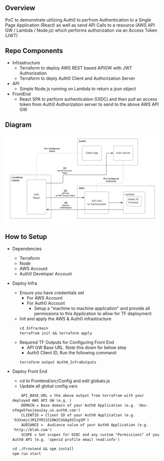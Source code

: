 
<h2>Overview</h2>
  PoC to demonstrate utilizing Auth0 to perfrom Authentication to a Single Page Application (React) as well as send API Calls to a resource (AWS API GW / Lambda / Node.js) which performs authorization via an Access Token (JWT)

<h2>Repo Components</h2>

* Infrastructure
    * Terraform to deploy AWS REST based APIGW with JWT Authorization
    * Terraform to deply Auth0 Client and Authorization Server
* API
    * Simple Node.js running on Lambda to return a json object
* FrontEnd
    * React SPA to perform authentication (OIDC) and then pull an access token from Auth0 Authorization server to send to the above AWS API GW

<h2>Diagram</h2>

![alt text](./Images/Auth0_Diagram.png?raw=true)

<h2>How to Setup</h2>

* Dependencies 
    * Terraform
    * Node
    * AWS Account
    * Auth0 Developer Account

* Deploy Infra
    * Ensure you have credentials set
        * For AWS Account
        * For Auth0 Account 
            * Setup a "machine to machine application" and provide all permissions to this Application to allow for TF deployment
    * Init and apply the AWS & Auth0 infrastructure
        ```
        cd Infra/main
        terrafrom init && terraform apply
        ```
    * Required TF Outputs for Configuring Front End
        * API GW Base URL. Note this down for below step
        * Auth0 Client ID, Run the following command:
        ```
        terraform output Auth0_InfraOutputs
        ```
* Deploy Front End
    * cd to Frontend/src/Config and edit globals.js
    * Update all global config vars
    ```
        API_BASE_URL = the above output from terrafrom with your deployed AWS API GW (e.g. )
        DOMAIN = Base domain of your Auth0 Application (e.g. 'dev-nfmgw5fwvjeau2ay.us.auth0.com')
        CLIENTID = Client ID of your Auth0 Application (e.g. 'b3XxmjcJM1ZYM1S5I0W2CUGAg93IvgSM')
        AUDIANCE =  Audiance value of your Auth0 Application (e.g. 'http://blah.com')
        SCOPE = Set scopes for OIDC and any custom "Permissions" of you Auth0 API (e.g. 'openid profile email read:info')
    ```
    ```
    cd ./Frontend && npm install
    npm run start
    ```


